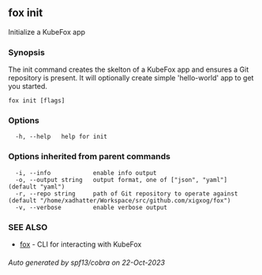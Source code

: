 ## fox init

Initialize a KubeFox app

### Synopsis


The init command creates the skelton of a KubeFox app and ensures a Git 
repository is present. It will optionally create simple 'hello-world' app to get
you started.


```
fox init [flags]
```

### Options

```
  -h, --help   help for init
```

### Options inherited from parent commands

```
  -i, --info            enable info output
  -o, --output string   output format, one of ["json", "yaml"] (default "yaml")
  -r, --repo string     path of Git repository to operate against (default "/home/xadhatter/Workspace/src/github.com/xigxog/fox")
  -v, --verbose         enable verbose output
```

### SEE ALSO

* [fox](fox.md)	 - CLI for interacting with KubeFox

###### Auto generated by spf13/cobra on 22-Oct-2023
